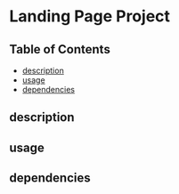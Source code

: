 # Landing Page Project

## Table of Contents

* [description](#description)
* [usage](#usage)
* [dependencies](#dependencies)

## description
## usage
## dependencies

